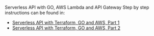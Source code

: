 Serverless API with GO, AWS Lambda and API Gateway
Step by step instructions can be found in:

- [Serverless API with Terraform, GO and AWS, Part 1](https://hackernoon.com/serverless-api-with-terraform-go-and-aws-part-1)
- [Serverless API with Terraform, GO and AWS, Part 2](https://hackernoon.com/serverless-api-with-terraform-go-and-aws-part-2)
